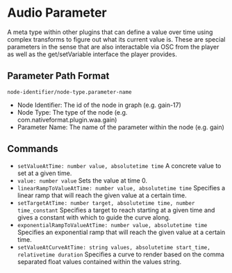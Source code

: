 # Audio Parameter

A meta type within other plugins that can define a value over time using complex transforms to figure out what its current value is. These are special parameters in the sense that are also interactable via OSC from the player as well as the get/setVariable interface the player provides.

## Parameter Path Format

`node-identifier/node-type.parameter-name`

* Node Identifier: The id of the node in graph (e.g. gain-17)
* Node Type: The type of the node (e.g. com.nativeformat.plugin.waa.gain)
* Parameter Name: The name of the parameter within the node (e.g. gain)

## Commands

* `setValueAtTime: number value, absolutetime time` A concrete value to set at a given time.
* `value: number value` Sets the value at time 0.
* `linearRampToValueAtTime: number value, absolutetime time` Specifies a linear ramp that will reach the given value at a certain time.
* `setTargetAtTime: number target, absolutetime time, number time_constant` Specifies a target to reach starting at a given time and gives a constant with which to guide the curve along.
* `exponentialRampToValueAtTime: number value, absolutetime time` Specifies an exponential ramp that will reach the given value at a certain time.
* `setValueAtCurveAtTime: string values, absolutetime start_time, relativetime duration` Specifies a curve to render based on the comma separated float values contained within the values string.
